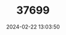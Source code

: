 ---
title: "37699"
category: "Pouteria hotteana"
draft: false
date: 2024-02-22 13:03:50
languages:
  English: ["Red Mammee"]
  Spanish; Castilian: ["Jacana de Maricao", "Almendrón"]
---